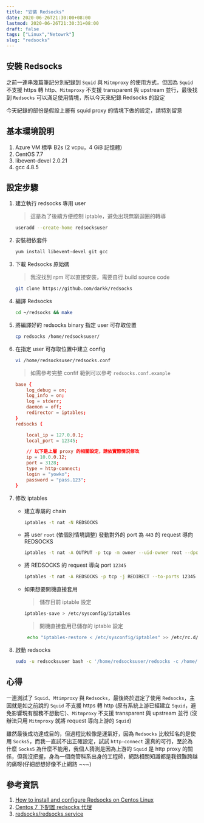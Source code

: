 ```yaml
---
title: "安裝 Redsocks"
date: 2020-06-26T21:30:00+08:00
lastmod: 2020-06-26T21:30:31+08:00
draft: false
tags: ["Linux","Netowrk"]
slug: "redsocks"
---
```


## 安裝 Redsocks

之前一連串幾篇筆記分別紀錄到 `Squid` 與 `Mitmproxy` 的使用方式，但因為 `Squid` 不支援 https 轉 http、`Mitmproxy` 不支援 transparent 與 upstream 並行，最後找到 `Redsocks` 可以滿足使用情境，所以今天來紀錄 Redsocks 的設定

今天紀錄的部份是假設上層有 squid proxy 的情境下做的設定，請特別留意

## 基本環境說明

1. Azure VM 標準 B2s (2 vcpu，4 GiB 記憶體)
2. CentOS 7.7
3. libevent-devel 2.0.21
4. gcc 4.8.5

## 設定步驟

1. 建立執行 redsocks 專用 user

    > 這是為了後續方便控制 iptable，避免出現無窮迴圈的轉導

    ```bash
    useradd --create-home redsocksuser
    ```

2. 安裝相依套件

    ```bash
    yum install libevent-devel git gcc
    ```

3. 下載 Redsocks 原始碼

    > 我沒找到 rpm 可以直接安裝，需要自行 build source code

    ```bash
    git clone https://github.com/darkk/redsocks
    ```

4. 編譯 Redsocks

    ```bash
    cd ~/redsocks && make
    ```

5. 將編譯好的 redsocks binary 指定 user 可存取位置  

    ```bash
    cp redsocks /home/redsocksuser/
    ```

6. 在指定 user 可存取位置中建立 config

    ```bash
    vi /home/redsocksuser/redsocks.conf
    ```

    > 如需參考完整 confif 範例可以參考 `redsocks.conf.example`

    ```conf
    base {
        log_debug = on;
        log_info = on;
        log = stderr;
        daemon = off;
        redirector = iptables;
    }
    redsocks {

        local_ip = 127.0.0.1;
        local_port = 12345;

        // 以下是上層 proxy 的相關設定，請依實際情況修改
        ip = 10.0.0.12;
        port = 3128;
        type = http-connect;
        login = "yowko";
        password = "pass.123";
    }
    ```

7. 修改 iptables

    - 建立專屬的 chain

        ```bash
        iptables -t nat -N REDSOCKS
        ```

    - 將 user `root` (依個別情境調整) 發動對外的 port 為 `443` 的 request 導向 REDSOCKS

        ```bash
        iptables -t nat -A OUTPUT -p tcp -m owner --uid-owner root --dport 443 -j REDSOCKS
        ```

    - 將 REDSOCKS 的 request 導向 port `12345`

        ```bash
        iptables -t nat -A REDSOCKS -p tcp -j REDIRECT --to-ports 12345
        ```

    - 如果想要開機直接套用

        > 儲存目前 iptable 設定

        ```bash
        iptables-save > /etc/sysconfig/iptables
        ```

        > 開機直接套用已儲存的 iptable 設定

        ```bash
         echo "iptables-restore < /etc/sysconfig/iptables" >> /etc/rc.d/rc.local && chmod +x /etc/rc.d/rc.local
        ```

8. 啟動 redsocks

    ```bash
    sudo -u redsocksuser bash -c '/home/redsocksuser/redsocks -c /home/redsocksuser/redsocks.conf'
    ```

## 心得

一連測試了 `Squid`、`Mtimproxy` 與 `Redsocks`，最後終於選定了使用 `Redsocks`，主因就是如之前說的 `Squid` 不支援 https 轉 http (原有系統上游已經建立 `Squid`，避免影響現有服務不想動它)、`Mitmproxy` 不支援 transparent 與 upstream 並行 (沒辦法只用 `Mitmproxy` 就將 request 導向上游的 `Squid`)

雖然最後成功達成目的，但過程比較像是運氣好，因為 `Redsocks` 比較知名的是使用 `Socks5`，而我一直試不出正確設定，試試 `http-connect` 還真的可行，至於為什麼 `Socks5` 為什麼不能用，我個人猜測是因為上游的 `Squid` 是 http proxy 的關係，但我沒把握，身為一個商管科系出身的工程師，網路相關知識都是我很難跨越的痛呀(仔細想想好像不止網路 ~~~)

## 參考資訊

1. [How to install and configure Redsocks on Centos Linux](https://crosp.net/blog/administration/install-configure-redsocks-proxy-centos-linux/)
2. [Centos 7 下配置 redsocks 代理](https://zhuanlan.zhihu.com/p/80942720)
3. [redsocks/redsocks.service](https://github.com/darkk/redsocks/blob/master/redsocks.service)
